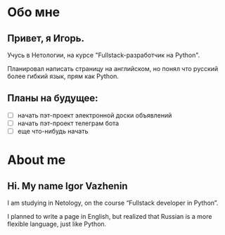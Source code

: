 # Обо мне

## Привет, я Игорь.

Учусь в Нетологии, на курсе "Fullstack-разработчик на Python".

Планировал написать страницу на английском, но понял что русский более гибкий язык, прям как Python.

## Планы на будущее:

- [ ] начать пэт-проект электронной доски объявлений
- [ ]  начать пэт-проект телеграм бота
- [ ] еще что-нибудь начать

# About me

## Hi. My name Igor Vazhenin

I am studying in Netology, on the course “Fullstack developer in Python”.

I planned to write a page in English, but realized that Russian is a more flexible language, just like Python.

